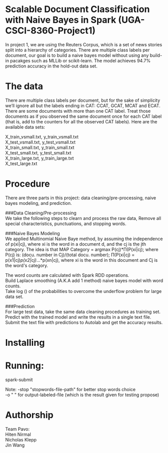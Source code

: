Scalable Document Classification with Naive Bayes in Spark (UGA-CSCI-8360-Project1)
===================================================================================
In project 1, we are using the Reuters Corpus, which is a set of news stories split into a hierarchy of categories. There are multiple class labels per document, our goal is to build a naive bayes model without using any build-in pacakges such as MLLib or scikit-learn. The model achieves 94.7% prediction accuracy in the hold-out data set.

The data
===========
There are multiple class labels per document, but for the sake of simplicity we’ll ignore all but the labels ending in CAT: CCAT, GCAT, MCAT and ECAT. There are some documents with more than one CAT label. Treat those documents as if you observed the same document once for each CAT label (that is, add to the counters for all the observed CAT labels). Here are the available data sets:  

X_train_vsmall.txt, y_train_vsmall.txt  
X_test_vsmall.txt, y_test_vsmall.txt  
X_train_small.txt, y_train_small.txt  
X_test_small.txt, y_test_small.txt  
X_train_large.txt, y_train_large.txt  
X_test_large.txt  


Procedure
===========
There are three parts in this project: data cleaning/pre-processing, naive bayes modeling, and prediction.

###Data Cleaning/Pre-processing   
We take the following steps to clearn and process the raw data,
Remove all special characteristics, punctuations, and stopping words.

###Naive Bayes Modeling  
We applied Multinomial Naive Baye method, by assuming the independence of p(xi|cj), where xi is the word in a document d, and the cj is the jth category. The idea is that MAP Category = argmax P(cj)*Π(P(xi|cj); where P(cj) is:  (docu. number in Cj)/(total docu. number); Π(P(xi|cj) = p(x1|cj)*p(x2|cj)*...*p(xn|cj), where xi is the word in this document and Cj is the word's category.  

The word counts are calculated with Spark RDD operations.  
Build Laplace smoothing (A.K.A add 1 method) naive bayes model with word counts.  
Take log () of the probabilities to overcome the underflow problem for large data set.  

###Prediction  
For large test data, take the same data cleaning procedures as training set.  
Predict with the trained model and write the results in a single text file.  
Submit the text file with predictions to Autolab and get the accuracy results.  

Installing
===========


Running:
===========
spark-submit 

Note: -stop "stopwords-file-path" for better stop words choice  
      -o " " for output-labeled-file (which is the result given for testing propose)

Authorship
===========
Team Pavo:  
	Hiten Nirmal  
	Nicholas Klepp  
	Jin Wang  
